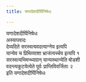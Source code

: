 ```yaml
---
title: यणादेशदीर्घिनिषेधः

---
```

यणादेशदीर्घिनिषेधः  
अस्यापवादः  
देव्यदिते सरस्वत्यवदत्याग्नेय इत्यपि  
यान्येव च प्रिथिव्याशा भ्राजंत्यर्च्चय इत्यपि १  
सरस्वत्यभिमन्थ्यग्रान् यान्यस्थान्येति षोडशी  
वदन्त्यकूटयेत्येते पूर्वः प्राप्तिविवर्जिताः २  
                                  इति यणादेशदीर्घिनिषेधः